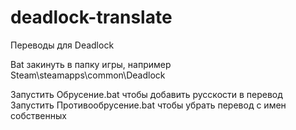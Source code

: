 # deadlock-translate
Переводы для Deadlock

Bat закинуть в папку игры, например Steam\steamapps\common\Deadlock
 
Запустить Обрусение.bat чтобы добавить русскости в перевод
Запустить Противообрусение.bat чтобы убрать перевод с имен собственных
